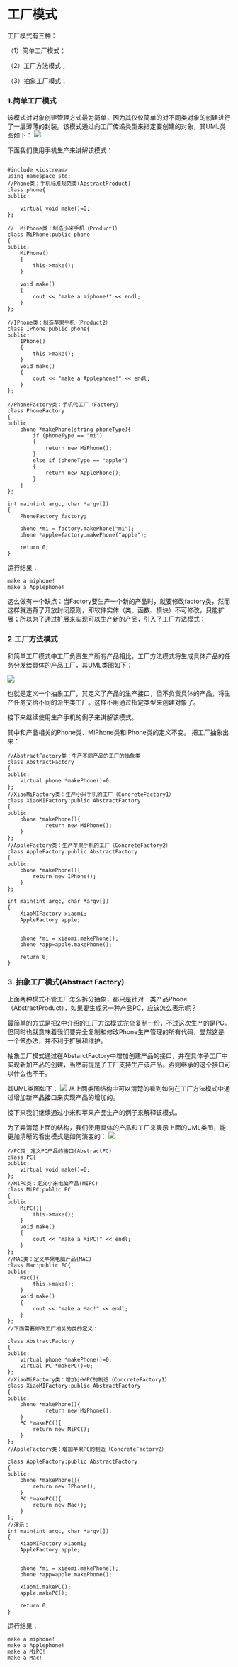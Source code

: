# 工厂模式

工厂模式有三种：

（1）简单工厂模式；

（2）工厂方法模式；

（3）抽象工厂模式；

### 1.简单工厂模式
该模式对对象创建管理方式最为简单，因为其仅仅简单的对不同类对象的创建进行了一层薄薄的封装。该模式通过向工厂传递类型来指定要创建的对象，其UML类图如下：
![](https://img2018.cnblogs.com/blog/1419489/201906/1419489-20190628144601084-563759643.png)

下面我们使用手机生产来讲解该模式：
```

#include <iostream>
using namespace std;
//Phone类：手机标准规范类(AbstractProduct)
class phone{
public:

    virtual void make()=0;
};

//  MiPhone类：制造小米手机（Product1）
class MiPhone:public phone
{
public:
    MiPhone()
    {
        this->make();
    }

    void make()
    {
        cout << "make a miphone!" << endl;
    }
};

//IPhone类：制造苹果手机（Product2）
class IPhone:public phone{
public:
    IPhone()
    {
        this->make();
    }
    void make()
    {
        cout << "make a Applephone!" << endl;
    }
};

//PhoneFactory类：手机代工厂（Factory）
class PhoneFactory
{
public:
    phone *makePhone(string phoneType){
        if (phoneType == "mi")
        {
            return new MiPhone();
        }
        else if (phoneType == "apple")
        {
            return new ApplePhone();
        }
    }
};

int main(int argc, char *argv[])
{
    PhoneFactory factory;

    phone *mi = factory.makePhone("mi");
    phone *apple=factory.makePhone("apple");

    return 0;
}

```
运行结果：
```
make a miphone!
make a Applephone!

```
这么做有一个缺点：当Factory要生产一个新的产品时，就要修改factory类，然而这样就违背了开放封闭原则，即软件实体（类、函数、模块）不可修改，只能扩展；所以为了通过扩展来实现可以生产新的产品，引入了工厂方法模式；
### 2.工厂方法模式
和简单工厂模式中工厂负责生产所有产品相比，工厂方法模式将生成具体产品的任务分发给具体的产品工厂，其UML类图如下：

![](https://img2018.cnblogs.com/blog/1419489/201906/1419489-20190628154133368-906051111.png)

也就是定义一个抽象工厂，其定义了产品的生产接口，但不负责具体的产品，将生产任务交给不同的派生类工厂。这样不用通过指定类型来创建对象了。

接下来继续使用生产手机的例子来讲解该模式。

其中和产品相关的Phone类、MiPhone类和IPhone类的定义不变。
把工厂抽象出来：

```
//AbstractFactory类：生产不同产品的工厂的抽象类
class AbstractFactory
{
public:
    virtual phone *makePhone()=0;
};
//XiaoMiFactory类：生产小米手机的工厂（ConcreteFactory1）
class XiaoMIFactory:public AbstractFactory
{
public:
    phone *makePhone(){
            return new MiPhone();
    }
};
//AppleFactory类：生产苹果手机的工厂（ConcreteFactory2）
class AppleFactory:public AbstractFactory
{
public:
    phone *makePhone(){
        return new IPhone();
    }
};

int main(int argc, char *argv[])
{
    XiaoMIFactory xiaomi;
    AppleFactory apple;


    phone *mi = xiaomi.makePhone();
    phone *app=apple.makePhone();

    return 0;
}
```
### 3. 抽象工厂模式(Abstract Factory)
上面两种模式不管工厂怎么拆分抽象，都只是针对一类产品Phone（AbstractProduct），如果要生成另一种产品PC，应该怎么表示呢？

最简单的方式是把2中介绍的工厂方法模式完全复制一份，不过这次生产的是PC。但同时也就意味着我们要完全复制和修改Phone生产管理的所有代码，显然这是一个笨办法，并不利于扩展和维护。

抽象工厂模式通过在AbstarctFactory中增加创建产品的接口，并在具体子工厂中实现新加产品的创建，当然前提是子工厂支持生产该产品。否则继承的这个接口可以什么也不干。

其UML类图如下：
![](https://img2018.cnblogs.com/blog/1419489/201906/1419489-20190628170705865-1781414242.png)
从上面类图结构中可以清楚的看到如何在工厂方法模式中通过增加新产品接口来实现产品的增加的。

接下来我们继续通过小米和苹果产品生产的例子来解释该模式。

为了弄清楚上面的结构，我们使用具体的产品和工厂来表示上面的UML类图，能更加清晰的看出模式是如何演变的：
![](https://img2018.cnblogs.com/blog/1419489/201906/1419489-20190628164001258-637961514.png)
```
//PC类：定义PC产品的接口(AbstractPC)
class PC{
public:
    virtual void make()=0;
};
//MiPC类：定义小米电脑产品(MIPC)
class MiPC:public PC
{
public:
    MiPC(){
        this->make();
    }
    void make()
    {
        cout << "make a MiPC!" << endl;
    }
};
//MAC类：定义苹果电脑产品(MAC)
class Mac:public PC{
public:
    Mac(){
        this->make();
    }
    void make()
    {
        cout << "make a Mac!" << endl;
    }
};
//下面需要修改工厂相关的类的定义：

class AbstractFactory
{
public:
    virtual phone *makePhone()=0;
    virtual PC *makePC()=0;
};
//XiaoMiFactory类：增加小米PC的制造（ConcreteFactory1）
class XiaoMIFactory:public AbstractFactory
{
public:
    phone *makePhone(){
            return new MiPhone();
    }
    PC *makePC(){
        return new MiPC();
    }
};
//AppleFactory类：增加苹果PC的制造（ConcreteFactory2）

class AppleFactory:public AbstractFactory
{
public:
    phone *makePhone(){
        return new IPhone();
    }
    PC *makePC(){
        return new Mac();
    }
};
//演示：
int main(int argc, char *argv[])
{
    XiaoMIFactory xiaomi;
    AppleFactory apple;


    phone *mi = xiaomi.makePhone();
    phone *app=apple.makePhone();

    xiaomi.makePC();
    apple.makePC();

    return 0;
}

```
运行结果：
```
make a miphone!
make a Applephone!
make a MiPC!
make a Mac!

```
